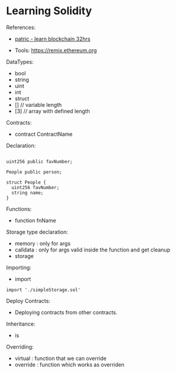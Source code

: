 # Learning Solidity

References: 
  - [patric - learn blockchain 32hrs](https://youtu.be/gyMwXuJrbJQ)


- Tools: https://remix.ethereum.org

DataTypes: 
 - bool
 - string
 - uint
 - int
 - struct
 - [] // variable length
 - [3] // array with defined length

Contracts: 
 - contract ContractName

Declaration: 

```sol

uint256 public favNumber;

People public person;

struct People {
  uint256 favNumber;
  string name;
}

```

Functions: 
 - function fnName

Storage type declaration: 
 - memory : only for args
 - calldata : only for args valid inside the function and get cleanup
 - storage


Importing: 
 - import 

```sol
import './simpleStorage.sol'
```

Deploy Contracts: 
 - Deploying contracts from other contracts.

Inheritance: 
 - is


Overriding: 
 - virtual : function that we can override
 - override : function which works as overriden

